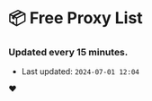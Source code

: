 # :package: Free Proxy List
### Updated every 15 minutes.

- Last updated: `2024-07-01 12:04`

:heart:
